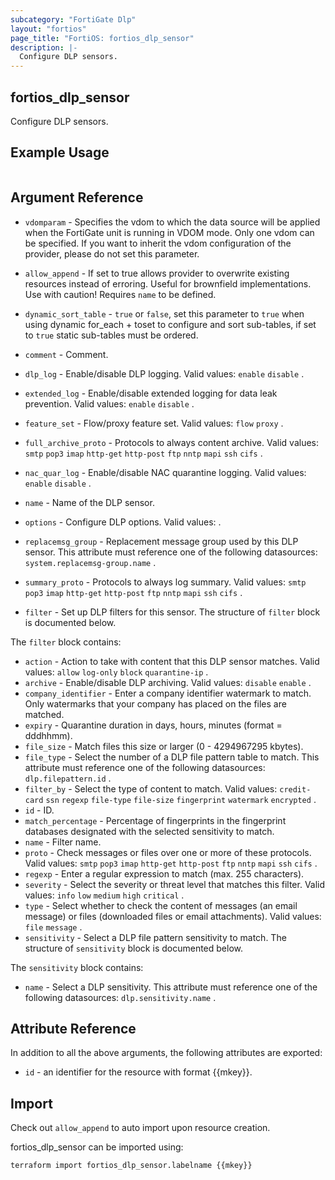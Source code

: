 ```yaml
---
subcategory: "FortiGate Dlp"
layout: "fortios"
page_title: "FortiOS: fortios_dlp_sensor"
description: |-
  Configure DLP sensors.
---
```


## fortios_dlp_sensor
Configure DLP sensors.

## Example Usage

```hcl

```

## Argument Reference
* `vdomparam` - Specifies the vdom to which the data source will be applied when the FortiGate unit is running in VDOM mode. Only one vdom can be specified. If you want to inherit the vdom configuration of the provider, please do not set this parameter.
* `allow_append` - If set to true allows provider to overwrite existing resources instead of erroring. Useful for brownfield implementations. Use with caution! Requires `name` to be defined.
* `dynamic_sort_table` - `true` or `false`, set this parameter to `true` when using dynamic for_each + toset to configure and sort sub-tables, if set to `true` static sub-tables must be ordered.

* `comment` - Comment.
* `dlp_log` - Enable/disable DLP logging. Valid values: `enable` `disable` .
* `extended_log` - Enable/disable extended logging for data leak prevention. Valid values: `enable` `disable` .
* `feature_set` - Flow/proxy feature set. Valid values: `flow` `proxy` .
* `full_archive_proto` - Protocols to always content archive. Valid values: `smtp` `pop3` `imap` `http-get` `http-post` `ftp` `nntp` `mapi` `ssh` `cifs` .
* `nac_quar_log` - Enable/disable NAC quarantine logging. Valid values: `enable` `disable` .
* `name` - Name of the DLP sensor.
* `options` - Configure DLP options. Valid values: .
* `replacemsg_group` - Replacement message group used by this DLP sensor. This attribute must reference one of the following datasources: `system.replacemsg-group.name` .
* `summary_proto` - Protocols to always log summary. Valid values: `smtp` `pop3` `imap` `http-get` `http-post` `ftp` `nntp` `mapi` `ssh` `cifs` .
* `filter` - Set up DLP filters for this sensor. The structure of `filter` block is documented below.

The `filter` block contains:

* `action` - Action to take with content that this DLP sensor matches. Valid values: `allow` `log-only` `block` `quarantine-ip` .
* `archive` - Enable/disable DLP archiving. Valid values: `disable` `enable` .
* `company_identifier` - Enter a company identifier watermark to match. Only watermarks that your company has placed on the files are matched.
* `expiry` - Quarantine duration in days, hours, minutes (format = dddhhmm).
* `file_size` - Match files this size or larger (0 - 4294967295 kbytes).
* `file_type` - Select the number of a DLP file pattern table to match. This attribute must reference one of the following datasources: `dlp.filepattern.id` .
* `filter_by` - Select the type of content to match. Valid values: `credit-card` `ssn` `regexp` `file-type` `file-size` `fingerprint` `watermark` `encrypted` .
* `id` - ID.
* `match_percentage` - Percentage of fingerprints in the fingerprint databases designated with the selected sensitivity to match.
* `name` - Filter name.
* `proto` - Check messages or files over one or more of these protocols. Valid values: `smtp` `pop3` `imap` `http-get` `http-post` `ftp` `nntp` `mapi` `ssh` `cifs` .
* `regexp` - Enter a regular expression to match (max. 255 characters).
* `severity` - Select the severity or threat level that matches this filter. Valid values: `info` `low` `medium` `high` `critical` .
* `type` - Select whether to check the content of messages (an email message) or files (downloaded files or email attachments). Valid values: `file` `message` .
* `sensitivity` - Select a DLP file pattern sensitivity to match. The structure of `sensitivity` block is documented below.

The `sensitivity` block contains:

* `name` - Select a DLP sensitivity. This attribute must reference one of the following datasources: `dlp.sensitivity.name` .

## Attribute Reference

In addition to all the above arguments, the following attributes are exported:
* `id` - an identifier for the resource with format {{mkey}}.

## Import

Check out `allow_append` to auto import upon resource creation.

fortios_dlp_sensor can be imported using:
```sh
terraform import fortios_dlp_sensor.labelname {{mkey}}
```

